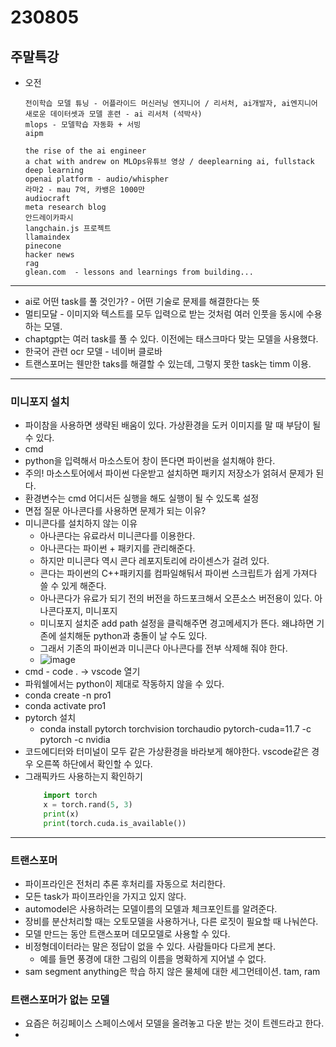 # 230805

## 주말특강

- 오전

  ```
  전이학습 모델 튜닝 - 어플라이드 머신러닝 엔지니어 / 리서처, ai개발자, ai엔지니어
  새로운 데이터셋과 모델 훈련 - ai 리서처 (석박사)
  mlops - 모델학습 자동화 + 서빙
  aipm

  the rise of the ai engineer
  a chat with andrew on MLOps유튜브 영상 / deeplearning ai, fullstack deep learning
  openai platform - audio/whispher
  라마2 - mau 7억, 카뱅은 1000만
  audiocraft
  meta research blog
  안드레이카파시
  langchain.js 프로젝트
  llamaindex
  pinecone
  hacker news
  rag
  glean.com  - lessons and learnings from building...
  ```

---

- ai로 어떤 task를 풀 것인가? - 어떤 기술로 문제를 해결한다는 뜻
- 멀티모달 - 이미지와 텍스트를 모두 입력으로 받는 것처럼 여러 인풋을 동시에 수용하는 모델.
- chaptgpt는 여러 task를 풀 수 있다. 이전에는 태스크마다 맞는 모델을 사용했다.
- 한국어 관련 ocr 모델 - 네이버 클로바
- 트랜스포머는 웬만한 taks를 해결할 수 있는데, 그렇지 못한 task는 timm 이용.

---

### 미니포지 설치

- 파이참을 사용하면 생략된 배움이 있다. 가상환경을 도커 이미지를 말 때 부담이 될 수 있다.
- cmd
- python을 입력해서 마소스토어 창이 뜬다면 파이썬을 설치해야 한다.
- 주의! 마소스토어에서 파이썬 다운받고 설치하면 패키지 저장소가 얽혀서 문제가 된다.
- 환경변수는 cmd 어디서든 실행을 해도 실행이 될 수 있도록 설정
- 면접 질문 아나콘다를 사용하면 문제가 되는 이유?
- 미니콘다를 설치하지 않는 이유
  - 아나콘다는 유료라서 미니콘다를 이용한다.
  - 아나콘다는 파이썬 + 패키지를 관리해준다.
  - 하지만 미니콘다 역시 콘다 레포지토리에 라이센스가 걸려 있다.
  - 콘다는 파이썬의 C++패키지를 컴파일해둬서 파이썬 스크립트가 쉽게 가져다 쓸 수 있게 해준다.
  - 아나콘다가 유료가 되기 전의 버전을 하드포크해서 오픈소스 버전용이 있다. 아나콘다포지, 미니포지
  - 미니포지 설치준 add path 설정을 클릭해주면 경고메세지가 뜬다. 왜냐하면 기존에 설치해둔 python과 충돌이 날 수도 있다.
  - 그래서 기존의 파이썬과 미니콘다 아나콘다를 전부 삭제해 줘야 한다.
  - ![image](https://i.ibb.co/NN9BbQH/image.png)
- cmd - code . -> vscode 열기
- 파워쉘에서는 python이 제대로 작동하지 않을 수 있다.
- conda create -n pro1
- conda activate pro1
- pytorch 설치
  - conda install pytorch torchvision torchaudio pytorch-cuda=11.7 -c pytorch -c nvidia
- 코드에디터와 터미널이 모두 같은 가상환경을 바라보게 해야한다. vscode같은 경우 오른쪽 하단에서 확인할 수 있다.
- 그래픽카드 사용하는지 확인하기
  ```python
      import torch
      x = torch.rand(5, 3)
      print(x)
      print(torch.cuda.is_available())
  ```

---

### 트랜스포머

- 파이프라인은 전처리 추론 후처리를 자동으로 처리한다.
- 모든 task가 파이프라인을 가지고 있지 않다.
- automodel은 사용하려는 모델이름의 모델과 체크포인트를 알려준다.
- 장비를 분산처리할 때는 오토모델을 사용하거나, 다른 로짓이 필요할 때 나눠쓴다.
- 모델 만드는 동안 트랜스포머 데모모델로 사용할 수 있다.
- 비정형데이터라는 말은 정답이 없을 수 있다. 사람들마다 다르게 본다.
  - 예를 들면 풍경에 대한 그림의 이름을 명확하게 지어낼 수 없다.
- sam segment anything은 학습 하지 않은 물체에 대한 세그먼테이션. tam, ram

### 트랜스포머가 없는 모델

- 요즘은 허깅페이스 스페이스에서 모델을 올려놓고 다운 받는 것이 트렌드라고 한다.
-
